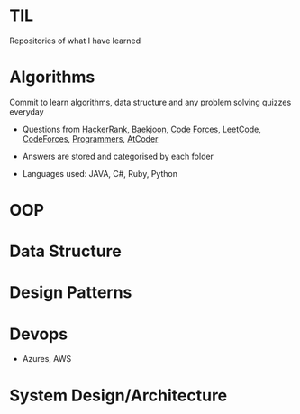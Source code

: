 # TIL
Repositories of what I have learned

# Algorithms
Commit to learn algorithms, data structure and any problem solving quizzes everyday

- Questions from [HackerRank](https://www.hackerrank.com), [Baekjoon](https://www.acmicpc.net/), [Code Forces](https://codeforces.com/), [LeetCode](https://leetcode.com), [CodeForces](https://codeforces.com/), [Programmers](https://programmers.co.kr), [AtCoder](https://atcoder.jp/)

- Answers are stored and categorised by each folder
- Languages used: JAVA, C#, Ruby, Python

# OOP

# Data Structure

# Design Patterns

# Devops
- Azures, AWS

# System Design/Architecture
